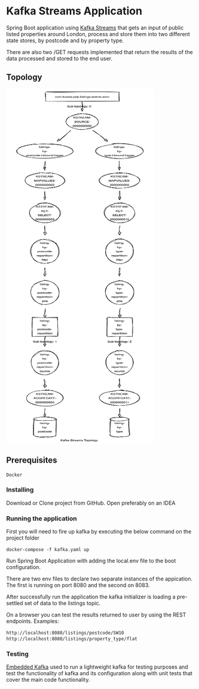 # Kafka Streams Application

Spring Boot application using [Kafka Streams](https://kafka.apache.org/documentation/streams/) that gets an input of public listed properties around London, process and store them into two different state stores, by postcode and by property type.

There are also two /GET requests implemented that return the results of the data processed and stored to the end user.

## Topology

![Screenshot](pics/topology.png)

## Prerequisites

```
Docker
```

### Installing

Download or Clone project from GitHub. Open preferably on an IDEA

### Running the application

First you will need to fire up kafka by executing the below command on the project folder

```
docker-compose -f kafka.yaml up 
```
Run Spring Boot Application with adding the local.env file to the boot configuration.

There are two env files to declare two separate instances of the appication. The first is running on port 8080 and the second on 8083.

After successfully run the application the kafka initializer is loading a pre-settled set of data to the listings topic.

On a browser you can test the results returned to user by using the REST endpoints. Examples:

```
http://localhost:8080/listings/postcode/SW10
http://localhost:8080/listings/property_type/flat
```


### Testing

[Embedded Kafka](https://docs.spring.io/spring-kafka/api/org/springframework/kafka/test/context/EmbeddedKafka.html) used to run a lightweight kafka for testing purposes and test the functionality of kafka and its configuration along with unit tests that cover the main code functionality.

